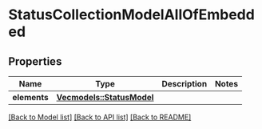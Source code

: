 # StatusCollectionModelAllOfEmbedded

## Properties

Name | Type | Description | Notes
------------ | ------------- | ------------- | -------------
**elements** | [**Vec<models::StatusModel>**](StatusModel.md) |  | 

[[Back to Model list]](../README.md#documentation-for-models) [[Back to API list]](../README.md#documentation-for-api-endpoints) [[Back to README]](../README.md)


